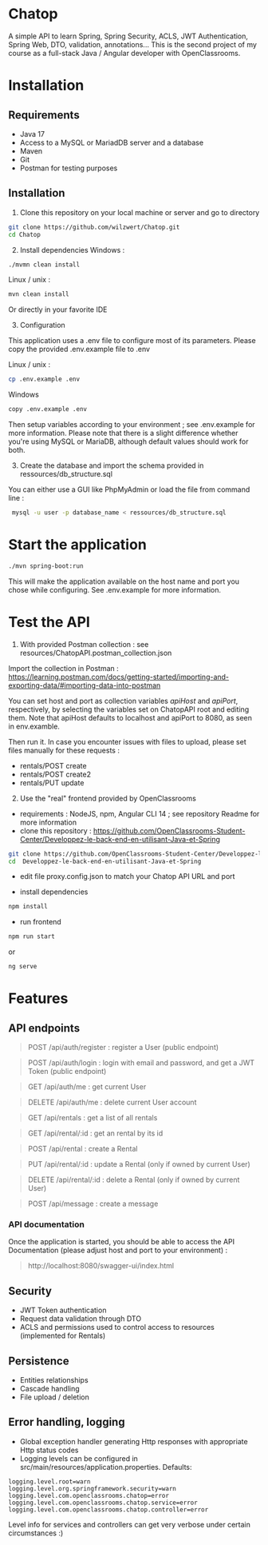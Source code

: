 # Chatop

A simple API to learn Spring, Spring Security, ACLS, JWT Authentication, Spring Web, DTO, validation, annotations... 
This is the second project of my course as a full-stack Java / Angular developer with OpenClassrooms.

# Installation
## Requirements
- Java 17
- Access to a MySQL or MariadDB server and a database
- Maven
- Git
- Postman for testing purposes

## Installation
1. Clone this repository on your local machine or server and go to directory

``` bash
git clone https://github.com/wilzwert/Chatop.git
cd Chatop
```

2. Install dependencies
Windows : 
``` bash
./mvmn clean install
```

Linux / unix :
``` bash
mvn clean install
```

Or directly in your favorite IDE

3. Configuration

This application uses a .env file to configure most of its parameters.
Please copy the provided .env.example file to .env

Linux / unix :
``` bash 
cp .env.example .env
```

Windows
``` bash 
copy .env.example .env
```

Then setup variables according to your environment ; see .env.example for more information.
Please note that there is a slight difference whether you're using MySQL or MariaDB, although default values should work for both.

3. Create the database and import the schema provided in ressources/db_structure.sql

You can either use a GUI like PhpMyAdmin or load the file from command line :

``` bash
 mysql -u user -p database_name < ressources/db_structure.sql
 ```

# Start the application

``` bash 
./mvn spring-boot:run
```

This will make the application available on the host name and port you chose while configuring. See .env.example for more information.

# Test the API
1. With provided Postman collection : see resources/ChatopAPI.postman_collection.json

Import the collection in Postman : https://learning.postman.com/docs/getting-started/importing-and-exporting-data/#importing-data-into-postman

You can set host and port as collection variables _apiHost_ and _apiPort_, respectively,  by selecting the variables set on ChatopAPI root and editing them. 
Note that apiHost defaults to localhost and apiPort to 8080, as seen in env.examble.

Then run it. 
In case you encounter issues with files to upload, please set files manually for these requests :
- rentals/POST create
- rentals/POST create2
- rentals/PUT update

2. Use the "real" frontend provided by OpenClassrooms
- requirements : NodeJS, npm, Angular CLI 14 ; see repository Readme for more information 
- clone this repository : https://github.com/OpenClassrooms-Student-Center/Developpez-le-back-end-en-utilisant-Java-et-Spring
``` bash 
git clone https://github.com/OpenClassrooms-Student-Center/Developpez-le-back-end-en-utilisant-Java-et-Spring
cd  Developpez-le-back-end-en-utilisant-Java-et-Spring
```

- edit file proxy.config.json to match your Chatop API URL and port

- install dependencies
``` bash 
npm install
```

- run frontend
``` bash 
npm run start
```
or
``` bash 
ng serve
```

# Features
## API endpoints
> POST /api/auth/register : register a User (public endpoint)

> POST /api/auth/login : login with email and password, and get a JWT Token (public endpoint)

> GET /api/auth/me : get current User

> DELETE /api/auth/me : delete current User account 

> GET /api/rentals : get a list of all rentals

> GET /api/rental/:id : get an rental by its id

> POST /api/rental : create a Rental

> PUT /api/rental/:id : update a Rental (only if owned by current User)

> DELETE /api/rental/:id : delete a Rental (only if owned by current User)

> POST /api/message : create a message

### API documentation
Once the application is started, you should be able to access the API Documentation (please adjust host and port to your environment) :
> http://localhost:8080/swagger-ui/index.html

## Security
- JWT Token authentication
- Request data validation through DTO
- ACLS and permissions used to control access to resources (implemented for Rentals)

## Persistence
- Entities relationships
- Cascade handling
- File upload / deletion

## Error handling, logging
- Global exception handler generating Http responses with appropriate Http status codes
- Logging levels can be configured in src/main/resources/application.properties. Defaults:

```
logging.level.root=warn
logging.level.org.springframework.security=warn
logging.level.com.openclassrooms.chatop=error
logging.level.com.openclassrooms.chatop.service=error
logging.level.com.openclassrooms.chatop.controller=error
```

Level info for services and controllers can get very verbose under certain circumstances  :)










